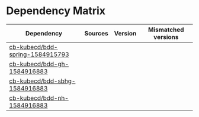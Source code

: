 # Dependency Matrix

Dependency | Sources | Version | Mismatched versions
---------- | ------- | ------- | -------------------
[cb-kubecd/bdd-spring-1584915793](https://github.com/cb-kubecd/bdd-spring-1584915793.git) |  | []() | 
[cb-kubecd/bdd-gh-1584916883](https://github.com/cb-kubecd/bdd-gh-1584916883.git) |  | []() | 
[cb-kubecd/bdd-sbhg-1584916883](https://github.com/cb-kubecd/bdd-sbhg-1584916883.git) |  | []() | 
[cb-kubecd/bdd-nh-1584916883](https://github.com/cb-kubecd/bdd-nh-1584916883.git) |  | []() | 
